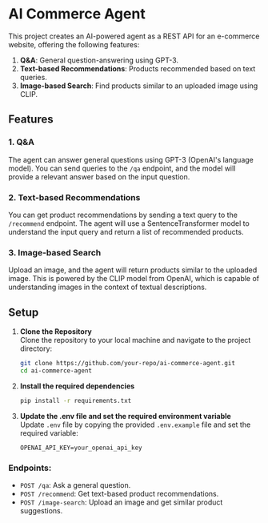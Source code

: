 
# AI Commerce Agent

This project creates an AI-powered agent as a REST API for an e-commerce website, offering the following features:

1. **Q&A**: General question-answering using GPT-3.  
2. **Text-based Recommendations**: Products recommended based on text queries.  
3. **Image-based Search**: Find products similar to an uploaded image using CLIP.

## Features

### 1. Q&A  
The agent can answer general questions using GPT-3 (OpenAI's language model). You can send queries to the `/qa` endpoint, and the model will provide a relevant answer based on the input question.

### 2. Text-based Recommendations  
You can get product recommendations by sending a text query to the `/recommend` endpoint. The agent will use a SentenceTransformer model to understand the input query and return a list of recommended products.

### 3. Image-based Search  
Upload an image, and the agent will return products similar to the uploaded image. This is powered by the CLIP model from OpenAI, which is capable of understanding images in the context of textual descriptions.

## Setup

1. **Clone the Repository**  
   Clone the repository to your local machine and navigate to the project directory:
   ```bash
   git clone https://github.com/your-repo/ai-commerce-agent.git
   cd ai-commerce-agent
   ```

2. **Install the required dependencies**  
   ```bash
   pip install -r requirements.txt
   ```

3. **Update the .env file and set the required environment variable**  
   Update `.env` file by copying the provided `.env.example` file and set the required variable:

   ```
   OPENAI_API_KEY=your_openai_api_key
   ```
### Endpoints:
- `POST /qa`: Ask a general question.
- `POST /recommend`: Get text-based product recommendations.
- `POST /image-search`: Upload an image and get similar product suggestions.